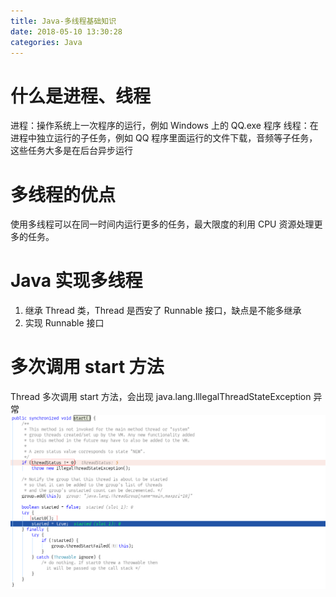 ```yaml
---
title: Java-多线程基础知识
date: 2018-05-10 13:30:28
categories: Java
---
```


# 什么是进程、线程

进程：操作系统上一次程序的运行，例如 Windows 上的 QQ.exe 程序
线程：在进程中独立运行的子任务，例如 QQ 程序里面运行的文件下载，音频等子任务，这些任务大多是在后台异步运行

# 多线程的优点

使用多线程可以在同一时间内运行更多的任务，最大限度的利用 CPU 资源处理更多的任务。

# Java 实现多线程

1. 继承 Thread 类，Thread 是西安了 Runnable 接口，缺点是不能多继承
2. 实现 Runnable 接口

# 多次调用 start 方法

Thread 多次调用 start 方法，会出现 java.lang.IllegalThreadStateException 异常
![IMAGE](Java-多线程基础知识/20180510134836.png)